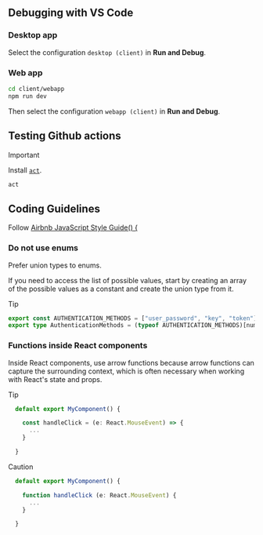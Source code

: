 ## Debugging with VS Code

### Desktop app

Select the configuration `desktop (client)` in **Run and Debug**.

### Web app

```sh
cd client/webapp
npm run dev
```

Then select the configuration `webapp (client)` in **Run and Debug**.

## Testing Github actions

> [!IMPORTANT]
> Install [`act`](https://github.com/nektos/act).

```sh
act
```

## Coding Guidelines

Follow [Airbnb JavaScript Style Guide() {](https://github.com/airbnb/javascript#airbnb-javascript-style-guide-)

### Do not use enums

Prefer union types to enums.

If you need to access the list of possible values, start by creating an array of the possible values as a constant and create the union type from it.

> [!TIP]
>
> ```ts
> export const AUTHENTICATION_METHODS = ["user_password", "key", "token"] as const;
> export type AuthenticationMethods = (typeof AUTHENTICATION_METHODS)[number];
> ```

### Functions inside React components

Inside React components, use arrow functions because arrow functions can capture the surrounding context, which is often necessary when working with React's state and props.

> [!TIP]
>
> ```ts
>   default export MyComponent() {
>
>     const handleClick = (e: React.MouseEvent) => {
>       ...
>     }
>
>   }
> ```

> [!CAUTION]
>
> ```ts
>   default export MyComponent() {
>
>     function handleClick (e: React.MouseEvent) {
>       ...
>     }
>
>   }
> ```
